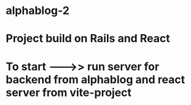 # alphablog-2
# Project build on Rails and React
# To start --->> run server for backend from alphablog and react server from vite-project
